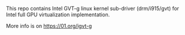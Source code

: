 
This repo contains Intel GVT-g linux kernel sub-driver (drm/i915/gvt)
for Intel full GPU virtualization implementation.

More info is on https://01.org/igvt-g
